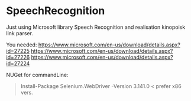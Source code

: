 # SpeechRecognition
Just using Microsoft library Speech Recognition and realisation kinopoisk link parser.

You needed:
https://www.microsoft.com/en-us/download/details.aspx?id=27225
https://www.microsoft.com/en-us/download/details.aspx?id=27226
https://www.microsoft.com/en-us/download/details.aspx?id=27224

NUGet for commandLine:
> Install-Package Selenium.WebDriver -Version 3.141.0 <
prefer x86 vers.
